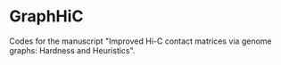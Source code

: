 # GraphHiC

Codes for the manuscript "Improved Hi-C contact matrices via genome graphs: Hardness and Heuristics".
